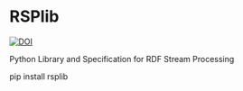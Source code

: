 # RSPlib

[![DOI](https://zenodo.org/badge/84084401.svg)](https://zenodo.org/badge/latestdoi/84084401)

Python Library and Specification for RDF Stream Processing

pip install rsplib

